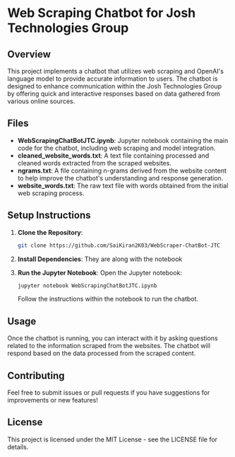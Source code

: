 # Web Scraping Chatbot for Josh Technologies Group

## Overview

This project implements a chatbot that utilizes web scraping and OpenAI's language model to provide accurate information to users. The chatbot is designed to enhance communication within the Josh Technologies Group by offering quick and interactive responses based on data gathered from various online sources.

## Files

- **WebScrapingChatBotJTC.ipynb**: Jupyter notebook containing the main code for the chatbot, including web scraping and model integration.
- **cleaned_website_words.txt**: A text file containing processed and cleaned words extracted from the scraped websites.
- **ngrams.txt**: A file containing n-grams derived from the website content to help improve the chatbot's understanding and response generation.
- **website_words.txt**: The raw text file with words obtained from the initial web scraping process.

## Setup Instructions

1. **Clone the Repository**:
   ```bash
   git clone https://github.com/SaiKiran2K03/WebScraper-ChatBot-JTC
   ```

2. **Install Dependencies**:
   They are along with the notebook

3. **Run the Jupyter Notebook**:
   Open the Jupyter notebook:
   ```bash
   jupyter notebook WebScrapingChatBotJTC.ipynb
   ```
   Follow the instructions within the notebook to run the chatbot.

## Usage

Once the chatbot is running, you can interact with it by asking questions related to the information scraped from the websites. The chatbot will respond based on the data processed from the scraped content.

## Contributing

Feel free to submit issues or pull requests if you have suggestions for improvements or new features!

## License

This project is licensed under the MIT License - see the LICENSE file for details.
